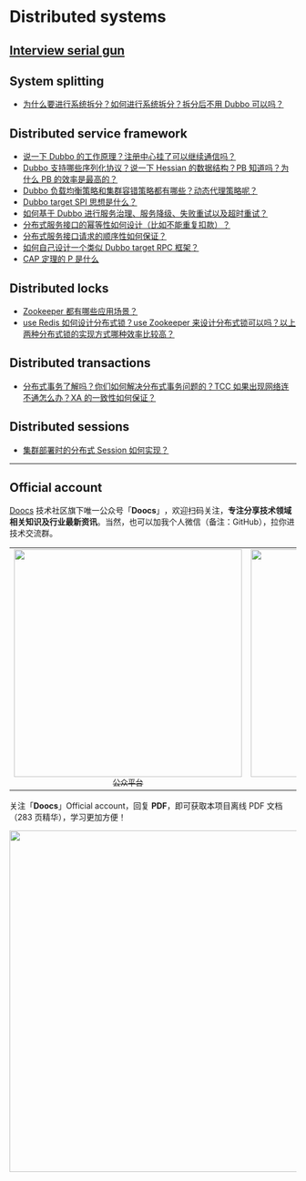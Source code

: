 # Distributed systems

## [Interview serial gun](/docs/distributed-system/distributed-system-interview.md)

## System splitting

-   [为什么要进行系统拆分？如何进行系统拆分？拆分后不用 Dubbo 可以吗？](/docs/distributed-system/why-dubbo.md)

## Distributed service framework

-   [说一下 Dubbo 的工作原理？注册中心挂了可以继续通信吗？](/docs/distributed-system/dubbo-operating-principle.md)
-   [Dubbo 支持哪些序列化协议？说一下 Hessian 的数据结构？PB 知道吗？为什么 PB 的效率是最高的？](/docs/distributed-system/dubbo-serialization-protocol.md)
-   [Dubbo 负载均衡策略和集群容错策略都有哪些？动态代理策略呢？](/docs/distributed-system/dubbo-load-balancing.md)
-   [Dubbo target SPI 思想是什么？](/docs/distributed-system/dubbo-spi.md)
-   [如何基于 Dubbo 进行服务治理、服务降级、失败重试以及超时重试？](/docs/distributed-system/dubbo-service-management.md)
-   [分布式服务接口的幂等性如何设计（比如不能重复扣款）？](/docs/distributed-system/distributed-system-idempotency.md)
-   [分布式服务接口请求的顺序性如何保证？](/docs/distributed-system/distributed-system-request-sequence.md)
-   [如何自己设计一个类似 Dubbo target RPC 框架？](/docs/distributed-system/dubbo-rpc-design.md)
-   [CAP 定理的 P 是什么](/docs/distributed-system/distributed-system-cap.md)

## Distributed locks

-   [Zookeeper 都有哪些应用场景？](/docs/distributed-system/zookeeper-application-scenarios.md)
-   [use Redis 如何设计分布式锁？use Zookeeper 来设计分布式锁可以吗？以上两种分布式锁的实现方式哪种效率比较高？](/docs/distributed-system/distributed-lock-redis-vs-zookeeper.md)

## Distributed transactions

-   [分布式事务了解吗？你们如何解决分布式事务问题的？TCC 如果出现网络连不通怎么办？XA 的一致性如何保证？](/docs/distributed-system/distributed-transaction.md)

## Distributed sessions

-   [集群部署时的分布式 Session 如何实现？](/docs/distributed-system/distributed-session.md)

---

## Official account

[Doocs](https://github.com/doocs) 技术社区旗下唯一公众号「**Doocs**」​，欢迎扫码关注，**专注分享技术领域相关知识及行业最新资讯**。当然，也可以加我个人微信（备注：GitHub），拉你进技术交流群。

<table>
  <tr>
    <td align="center" style="width: 200px;">
      <a href="https://github.com/doocs">
        <img src="https://cdn-doocs.oss-cn-shenzhen.aliyuncs.com/gh/doocs/advanced-java@main/images/qrcode-for-doocs.jpg" style="width: 400px;"><br>
        <sub>公众平台</sub>
      </a><br>
    </td>
    <td align="center" style="width: 200px;">
      <a href="https://github.com/yanglbme">
        <img src="https://cdn-doocs.oss-cn-shenzhen.aliyuncs.com/gh/doocs/advanced-java@main/images/qrcode-for-yanglbme.jpg" style="width: 400px;"><br>
        <sub>个人微信</sub>
      </a><br>
    </td>
  </tr>
</table>

关注「**Doocs**」Official account，回复 **PDF**，即可获取本项目离线 PDF 文档（283 页精华），学习更加方便！

<img src="https://cdn-doocs.oss-cn-shenzhen.aliyuncs.com/gh/doocs/advanced-java@main/images/pdf.png" style="width: 600px;"><br>
